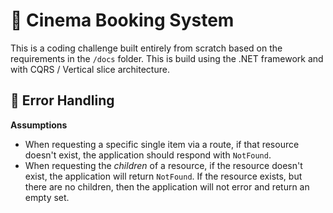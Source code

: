 # 🎥 Cinema Booking System

This is a coding challenge built entirely from scratch based on the requirements
in the `/docs` folder. This is build using the .NET framework and with CQRS / Vertical
slice architecture.



## 🛑 Error Handling


**Assumptions**
* When requesting a specific single item via a route, if that resource doesn't exist, the application should respond with `NotFound`.
* When requesting the *children* of a resource, if the resource doesn't exist, the application will return `NotFound`.  If the resource exists, but there are no children, then the application will not error and return an empty set.
